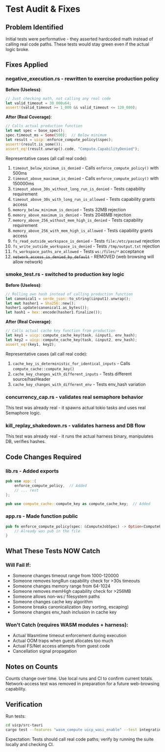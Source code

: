# Test Audit & Fixes

## Problem Identified

Initial tests were performative - they asserted hardcoded math instead of calling real code paths. These tests would stay green even if the actual logic broke.

## Fixes Applied

### negative_execution.rs - rewritten to exercise production policy

**Before (Useless)**:
```rust
// Just checking math, not calling any real code
let valid_timeout = 30_000u64;
assert!(valid_timeout >= 1_000 && valid_timeout <= 120_000);
```

**After (Real Coverage)**:
```rust
// Calls actual production function
let mut spec = base_spec();
spec.timeout_ms = Some(500);  // Below minimum
let result = uicp::enforce_compute_policy(&spec);
assert!(result.is_some());
assert_eq!(result.unwrap().code, "Compute.CapabilityDenied");
```

Representative cases (all call real code):
1. `timeout_below_minimum_is_denied` - Calls `enforce_compute_policy()` with 500ms
2. `timeout_above_maximum_is_denied` - Calls `enforce_compute_policy()` with 150000ms  
3. `timeout_above_30s_without_long_run_is_denied` - Tests capability requirement
4. `timeout_above_30s_with_long_run_is_allowed` - Tests capability grants access
5. `memory_below_minimum_is_denied` - Tests 32MB rejection
6. `memory_above_maximum_is_denied` - Tests 2048MB rejection
7. `memory_above_256_without_mem_high_is_denied` - Tests capability requirement
8. `memory_above_256_with_mem_high_is_allowed` - Tests capability grants access
9. `fs_read_outside_workspace_is_denied` - Tests `file:/etc/passwd` rejection
10. `fs_write_outside_workspace_is_denied` - Tests `/tmp/output.txt` rejection
11. `fs_workspace_paths_are_allowed` - Tests `ws:/files/*` acceptance
12. ~~`network_access_is_denied_by_default`~~ - REMOVED (web browsing will allow network)

### smoke_test.rs - switched to production key logic

**Before (Useless)**:
```rust
// Rolling own hash instead of calling production function
let canonical1 = serde_json::to_string(&input1).unwrap();
let mut hasher1 = Sha256::new();
hasher1.update(canonical1.as_bytes());
let hash1 = hex::encode(hasher1.finalize());
```

**After (Real Coverage)**:
```rust
// Calls actual cache key function from production
let key1 = uicp::compute_cache_key(task, &input1, env_hash);
let key2 = uicp::compute_cache_key(task, &input2, env_hash);
assert_eq!(key1, key2);
```

Representative cases (all call real code):
1. `cache_key_is_deterministic_for_identical_inputs` - Calls `compute_cache::compute_key()`
2. `cache_key_changes_with_different_inputs` - Tests different source/hasHeader
3. `cache_key_changes_with_different_env` - Tests env_hash variation

### concurrency_cap.rs - validates real semaphore behavior

This test was already real - it spawns actual tokio tasks and uses real Semaphore logic.

### kill_replay_shakedown.rs - validates harness and DB flow

This test was already real - it runs the actual harness binary, manipulates DB, verifies hashes.

## Code Changes Required

### lib.rs - Added exports
```rust
pub use app::{
    enforce_compute_policy,  // Added
    // ... rest
};

pub use compute_cache::compute_key as compute_cache_key;  // Added
```

### app.rs - Made function public
```rust
pub fn enforce_compute_policy(spec: &ComputeJobSpec) -> Option<ComputeFinalErr> {
    // Already was pub in the file
}
```

## What These Tests NOW Catch

### Will Fail If:
- Someone changes timeout range from 1000-120000
- Someone removes longRun capability check for >30s timeouts
- Someone changes memory range from 64-1024
- Someone removes memHigh capability check for >256MB
- Someone allows non-ws:/ filesystem paths
- Someone changes cache key algorithm
- Someone breaks canonicalization (key sorting, escaping)
- Someone changes env_hash inclusion in cache key

### Won't Catch (requires WASM modules + harness):
- Actual Wasmtime timeout enforcement during execution
- Actual OOM traps when guest allocates too much
- Actual FS/Net access attempts from guest code
- Cancellation signal propagation

## Notes on Counts

Counts change over time. Use local runs and CI to confirm current totals. Network-access test was removed in preparation for a future web-browsing capability.

## Verification

Run tests:
```bash
cd uicp/src-tauri
cargo test --features "wasm_compute uicp_wasi_enable" --test integration_compute
```

Expectation: Tests should call real code paths; verify by running the suite locally and checking CI.
